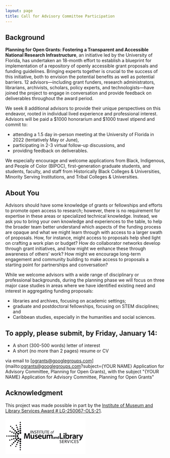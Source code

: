 ```yaml
---
layout: page
title: Call for Advisory Committee Participation
---
```


## Background

**Planning for Open Grants: Fostering a Transparent and Accessible National Research Infrastructure**, an initiative led by the University of Florida, has undertaken an 18-month effort to establish a blueprint for implementation of a repository of openly accessible grant proposals and funding guidelines. Bringing experts together is crucial to the success of this initiative, both to envision the potential benefits as well as potential barriers. 12 advisors—including grant funders, research administrators, librarians, archivists, scholars, policy experts, and technologists—have joined the project to engage in conversation and provide feedback on deliverables throughout the award period.

We seek 8 additional advisors to provide their unique perspectives on this endeavor, rooted in individual lived experience and professional interest. Advisors will be paid a $1000 honorarium and $1000 travel stipend and commit to:
* attending a 1.5 day in-person meeting at the University of Florida in 2022 (tentatively May or June), 
* participating in 2-3 virtual follow-up discussions, and 
* providing feedback on deliverables.

We especially encourage and welcome applications from Black, Indigenous, and People of Color (BIPOC), first-generation graduate students, and students, faculty, and staff from Historically Black Colleges & Universities, Minority Serving Institutions, and Tribal Colleges & Universities.

## About You

Advisors should have some knowledge of grants or fellowships and efforts to promote open access to research; however, there is no requirement for expertise in these areas or specialized technical knowledge. Instead, we ask you to bring your own knowledge and experiences to the table, to help the broader team better understand which aspects of the funding process are opaque and what we might learn through with access to a larger swath of proposals. How, for instance, might access to proposals help shed light on crafting a work plan or budget? How do collaborator networks develop through grant initiatives, and how might we enhance these through awareness of others’ work? How might we encourage long-term engagement and community building to make access to proposals a starting point for partnerships and conversation?

While we welcome advisors with a wide range of disciplinary or professional backgrounds, during the planning phase we will focus on three major case studies in areas where we have identified existing need and interest in aggregating funding proposals:
* libraries and archives, focusing on academic settings;
* graduate and postdoctoral fellowships, focusing on STEM disciplines; and 
* Caribbean studies, especially in the humanities and social sciences.

## To apply, please submit, by **Friday, January 14**:

* A short (300-500 words) letter of interest
* A short (no more than 2 pages) resume or CV

via email to [ogrants@googlegroups.com](mailto:ogrants@googlegroups.com?subject={YOUR NAME} Application for Advisory Committee, Planning for Open Grants), with the subject "{YOUR NAME} Application for Advisory Committee, Planning for Open Grants"

## Acknowledgment

This project was made possible in part by the [Institute of Museum and Library Services Award # LG-250067-OLS-21](https://www.imls.gov/grants/awarded/lg-250067-ols-21). 

<img src = "assets/imls_logo_black.jpg" width = "50%" alt = "Institute of Museum and Library Services">
